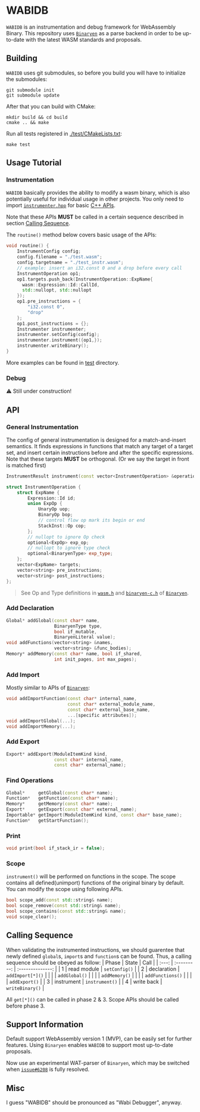# WABIDB

`WABIDB` is an instrumentation and debug framework for WebAssembly Binary. This repository uses [`Binaryen`](https://github.com/WebAssembly/binaryen) as a parse backend in order to be up-to-date with the latest WASM standards and proposals.

## Building
`WABIDB` uses git submodules, so before you build you will have to initialize the submodules:
```shell
git submodule init
git submodule update
```
After that you can build with CMake:
```shell
mkdir build && cd build
cmake .. && make
```
Run all tests registered in [./test/CMakeLists.txt](./test/CMakeLists.txt):
```
make test
```

## Usage Tutorial
### Instrumentation
`WABIDB` basically provides the ability to modify a wasm binary, which is also potentially useful for individual usage in other projects. You only need to import [`instrumenter.hpp`](./src/instrumenter.hpp) for basic [C++ APIs](#api).

Note that these APIs **MUST** be called in a certain sequence described in section [Calling Sequence](#calling-sequence).

The `routine()` method below covers basic usage of the APIs:
```cpp
void routine() {
    InstrumentConfig config;
    config.filename = "./test.wasm";
    config.targetname = "./test_instr.wasm";
    // example: insert an i32.const 0 and a drop before every call
    InstrumentOperation op1;
    op1.targets.push_back(InstrumentOperation::ExpName{
      wasm::Expression::Id::CallId, 
      std::nullopt, std::nullopt
    });
    op1.pre_instructions = {
        "i32.const 0",
        "drop"
    };
    op1.post_instructions = {};
    Instrumenter instrumenter;
    instrumenter.setConfig(config);
    instrumenter.instrument({op1,});
    instrumenter.writeBinary();
}
```
More examples can be found in [test](./test/) directory.

### Debug
⚠️ Still under construction!

## API
### General Instrumentation
The config of general instrumentation is designed for a match-and-insert semantics. It finds expressions in functions that match any target of a target set, and insert certain instructions before and after the specific expressions.<br/>
Note that these targets **MUST** be orthogonal. (Or we say the target in front is matched first)
```cpp
InstrumentResult instrument(const vector<InstrumentOperation> &operations);

struct InstrumentOperation {
    struct ExpName {
        Expression::Id id;
        union ExpOp {
            UnaryOp uop;
            BinaryOp bop;
            // control flow op mark its begin or end
            StackInst::Op cop;
        };
        // nullopt to ignore Op check
        optional<ExpOp> exp_op;
        // nullopt to ignore type check
        optional<BinaryenType> exp_type;
    };
    vector<ExpName> targets;
    vector<string> pre_instructions;
    vector<string> post_instructions;
};
```
> See Op and Type definitions in [`wasm.h`](https://github.com/WebAssembly/binaryen/blob/main/src/wasm.h) and [`binaryen-c.h`](https://github.com/WebAssembly/binaryen/blob/main/src/binaryen-c.h) of [`Binaryen`](https://github.com/WebAssembly/binaryen).

### Add Declaration
```cpp
Global* addGlobal(const char* name, 
                  BinaryenType type, 
                  bool if_mutable, 
                  BinaryenLiteral value);
void addFunctions(vector<string> &names,
                  vector<string> &func_bodies);
Memory* addMemory(const char* name, bool if_shared, 
                  int init_pages, int max_pages);
```

### Add Import
Mostly similar to APIs of [`Binaryen`](https://github.com/WebAssembly/binaryen):
```cpp
void addImportFunction(const char* internal_name,
                       const char* external_module_name,
                       const char* external_base_name,
                       ...[specific attributes]);
void addImportGlobal(...);
void addImportMemory(...);
```

### Add Export
```cpp
Export* addExport(ModuleItemKind kind, 
                  const char* internal_name, 
                  const char* external_name);
```

### Find Operations
```cpp
Global*     getGlobal(const char* name);
Function*   getFunction(const char* name);
Memory*     getMemory(const char* name);
Export*     getExport(const char* external_name);
Importable* getImport(ModuleItemKind kind, const char* base_name);
Function*   getStartFunction();
```

### Print
```cpp
void print(bool if_stack_ir = false);
```

### Scope
`instrument()` will be performed on functions in the scope. The scope contains all defined(unimport) functions of the original binary by default. You can modify the scope using following APIs.
```cpp
bool scope_add(const std::string& name);
bool scope_remove(const std::string& name);
bool scope_contains(const std::string& name);
void scope_clear();
```

## Calling Sequence
When validating the instrumented instructions, we should guarentee that newly defined `global`s, `import`s and `function`s can be found. Thus, a calling sequence should be obeyed as follow:
| Phase | State       | Call             |
| :---: | :---------: | :--------------: |
| 1     | read module | `setConfig()`    |
| 2     | declaration | `addImport[*]()` |
|       |             | `addGlobal()`    |
|       |             | `addMemory()`    |
|       |             | `addFunctions()` |
|       |             | `addExport()`    |
| 3     | instrument  | `instrument()`   |
| 4     | write back  | `writeBinary()`  |

All `get[*]()` can be called in phase 2 & 3. Scope APIs should be called before phase 3.

## Support Information
Default support WebAssembly version 1 (MVP), can be easily set for further features. Using `Binaryen` enables `WABIDB` to support most up-to-date proposals.

Now use an experimental WAT-parser of `Binaryen`, which may be switched when [`issue#6208`](https://github.com/WebAssembly/binaryen/issues/6208) is fully resolved.

## Misc
I guess "WABIDB" should be pronounced as "Wabi Debugger", anyway.